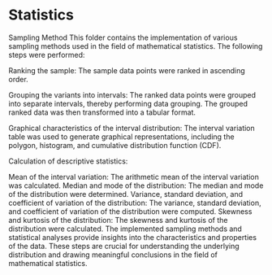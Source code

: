 # Statistics
Sampling Method
This folder contains the implementation of various sampling methods used in the field of mathematical statistics. The following steps were performed:

Ranking the sample:
The sample data points were ranked in ascending order.

Grouping the variants into intervals:
The ranked data points were grouped into separate intervals, thereby performing data grouping. The grouped ranked data was then transformed into a tabular format.

Graphical characteristics of the interval distribution:
The interval variation table was used to generate graphical representations, including the polygon, histogram, and cumulative distribution function (CDF).

Calculation of descriptive statistics:

Mean of the interval variation:
The arithmetic mean of the interval variation was calculated.
Median and mode of the distribution:
The median and mode of the distribution were determined.
Variance, standard deviation, and coefficient of variation of the distribution:
The variance, standard deviation, and coefficient of variation of the distribution were computed.
Skewness and kurtosis of the distribution:
The skewness and kurtosis of the distribution were calculated.
The implemented sampling methods and statistical analyses provide insights into the characteristics and properties of the data. These steps are crucial for understanding the underlying distribution and drawing meaningful conclusions in the field of mathematical statistics.
